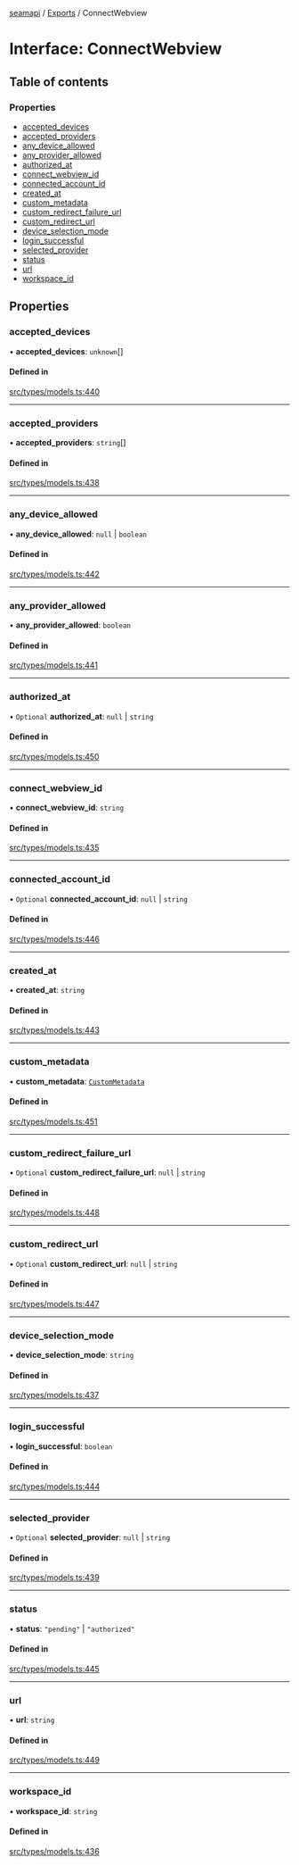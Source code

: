 [seamapi](../README.md) / [Exports](../modules.md) / ConnectWebview

# Interface: ConnectWebview

## Table of contents

### Properties

- [accepted\_devices](ConnectWebview.md#accepted_devices)
- [accepted\_providers](ConnectWebview.md#accepted_providers)
- [any\_device\_allowed](ConnectWebview.md#any_device_allowed)
- [any\_provider\_allowed](ConnectWebview.md#any_provider_allowed)
- [authorized\_at](ConnectWebview.md#authorized_at)
- [connect\_webview\_id](ConnectWebview.md#connect_webview_id)
- [connected\_account\_id](ConnectWebview.md#connected_account_id)
- [created\_at](ConnectWebview.md#created_at)
- [custom\_metadata](ConnectWebview.md#custom_metadata)
- [custom\_redirect\_failure\_url](ConnectWebview.md#custom_redirect_failure_url)
- [custom\_redirect\_url](ConnectWebview.md#custom_redirect_url)
- [device\_selection\_mode](ConnectWebview.md#device_selection_mode)
- [login\_successful](ConnectWebview.md#login_successful)
- [selected\_provider](ConnectWebview.md#selected_provider)
- [status](ConnectWebview.md#status)
- [url](ConnectWebview.md#url)
- [workspace\_id](ConnectWebview.md#workspace_id)

## Properties

### accepted\_devices

• **accepted\_devices**: `unknown`[]

#### Defined in

[src/types/models.ts:440](https://github.com/seamapi/javascript/blob/main/src/types/models.ts#L440)

___

### accepted\_providers

• **accepted\_providers**: `string`[]

#### Defined in

[src/types/models.ts:438](https://github.com/seamapi/javascript/blob/main/src/types/models.ts#L438)

___

### any\_device\_allowed

• **any\_device\_allowed**: ``null`` \| `boolean`

#### Defined in

[src/types/models.ts:442](https://github.com/seamapi/javascript/blob/main/src/types/models.ts#L442)

___

### any\_provider\_allowed

• **any\_provider\_allowed**: `boolean`

#### Defined in

[src/types/models.ts:441](https://github.com/seamapi/javascript/blob/main/src/types/models.ts#L441)

___

### authorized\_at

• `Optional` **authorized\_at**: ``null`` \| `string`

#### Defined in

[src/types/models.ts:450](https://github.com/seamapi/javascript/blob/main/src/types/models.ts#L450)

___

### connect\_webview\_id

• **connect\_webview\_id**: `string`

#### Defined in

[src/types/models.ts:435](https://github.com/seamapi/javascript/blob/main/src/types/models.ts#L435)

___

### connected\_account\_id

• `Optional` **connected\_account\_id**: ``null`` \| `string`

#### Defined in

[src/types/models.ts:446](https://github.com/seamapi/javascript/blob/main/src/types/models.ts#L446)

___

### created\_at

• **created\_at**: `string`

#### Defined in

[src/types/models.ts:443](https://github.com/seamapi/javascript/blob/main/src/types/models.ts#L443)

___

### custom\_metadata

• **custom\_metadata**: [`CustomMetadata`](../modules.md#custommetadata)

#### Defined in

[src/types/models.ts:451](https://github.com/seamapi/javascript/blob/main/src/types/models.ts#L451)

___

### custom\_redirect\_failure\_url

• `Optional` **custom\_redirect\_failure\_url**: ``null`` \| `string`

#### Defined in

[src/types/models.ts:448](https://github.com/seamapi/javascript/blob/main/src/types/models.ts#L448)

___

### custom\_redirect\_url

• `Optional` **custom\_redirect\_url**: ``null`` \| `string`

#### Defined in

[src/types/models.ts:447](https://github.com/seamapi/javascript/blob/main/src/types/models.ts#L447)

___

### device\_selection\_mode

• **device\_selection\_mode**: `string`

#### Defined in

[src/types/models.ts:437](https://github.com/seamapi/javascript/blob/main/src/types/models.ts#L437)

___

### login\_successful

• **login\_successful**: `boolean`

#### Defined in

[src/types/models.ts:444](https://github.com/seamapi/javascript/blob/main/src/types/models.ts#L444)

___

### selected\_provider

• `Optional` **selected\_provider**: ``null`` \| `string`

#### Defined in

[src/types/models.ts:439](https://github.com/seamapi/javascript/blob/main/src/types/models.ts#L439)

___

### status

• **status**: ``"pending"`` \| ``"authorized"``

#### Defined in

[src/types/models.ts:445](https://github.com/seamapi/javascript/blob/main/src/types/models.ts#L445)

___

### url

• **url**: `string`

#### Defined in

[src/types/models.ts:449](https://github.com/seamapi/javascript/blob/main/src/types/models.ts#L449)

___

### workspace\_id

• **workspace\_id**: `string`

#### Defined in

[src/types/models.ts:436](https://github.com/seamapi/javascript/blob/main/src/types/models.ts#L436)
